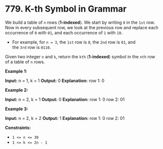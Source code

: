 # 779. K-th Symbol in Grammar

We build a table of `n` rows (**1-indexed**). We start by writing `0` in the `1st` row. Now in every subsequent row, we look at the previous row and replace each occurrence of `0` with `01`, and each occurrence of `1` with `10`.

- For example, for `n = 3`, the `1st` row is `0`, the `2nd` row is `01`, and the `3rd` row is `0110`.

Given two integer `n` and `k`, return the `kth` (**1-indexed**) symbol in the `nth` row of a table of `n` rows.

**Example 1:**

**Input:** n = 1, k = 1
**Output:** 0
**Explanation:** row 1: 0

**Example 2:**

**Input:** n = 2, k = 1
**Output:** 0
**Explanation:** 
row 1: 0
row 2: 01

**Example 3:**

**Input:** n = 2, k = 2
**Output:** 1
**Explanation:** 
row 1: 0
row 2: 01

**Constraints:**

- `1 <= n <= 30`
- `1 <= k <= 2n - 1`